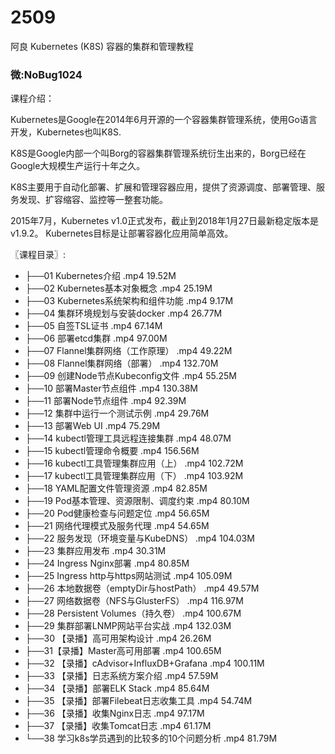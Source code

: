 # 2509
阿良 Kubernetes (K8S) 容器的集群和管理教程
### 微:NoBug1024 


课程介绍：

Kubernetes是Google在2014年6月开源的一个容器集群管理系统，使用Go语言开发，Kubernetes也叫K8S.

K8S是Google内部一个叫Borg的容器集群管理系统衍生出来的，Borg已经在Google大规模生产运行十年之久。

K8S主要用于自动化部署、扩展和管理容器应用，提供了资源调度、部署管理、服务发现、扩容缩容、监控等一整套功能。

2015年7月，Kubernetes v1.0正式发布，截止到2018年1月27日最新稳定版本是v1.9.2。
Kubernetes目标是让部署容器化应用简单高效。

〖课程目录〗:

- ├──01 Kubernetes介绍 .mp4  19.52M
- ├──02 Kubernetes基本对象概念 .mp4  25.19M
- ├──03 Kubernetes系统架构和组件功能 .mp4  9.17M
- ├──04 集群环境规划与安装docker .mp4  26.77M
- ├──05 自签TSL证书 .mp4  67.14M
- ├──06 部署etcd集群 .mp4  97.00M
- ├──07 Flannel集群网络（工作原理） .mp4  49.22M
- ├──08 Flannel集群网络（部署） .mp4  132.70M
- ├──09 创建Node节点Kubeconfig文件 .mp4  55.25M
- ├──10 部署Master节点组件 .mp4  130.38M
- ├──11 部署Node节点组件 .mp4  92.39M
- ├──12 集群中运行一个测试示例 .mp4  29.76M
- ├──13 部署Web UI .mp4  75.29M
- ├──14 kubectl管理工具远程连接集群 .mp4  48.07M
- ├──15 kubectl管理命令概要 .mp4  156.56M
- ├──16 kubectl工具管理集群应用（上） .mp4  102.72M
- ├──17 kubectl工具管理集群应用（下） .mp4  103.92M
- ├──18 YAML配置文件管理资源 .mp4  82.85M
- ├──19 Pod基本管理、资源限制、调度约束 .mp4  80.10M
- ├──20 Pod健康检查与问题定位 .mp4  56.65M
- ├──21 网络代理模式及服务代理 .mp4  54.65M
- ├──22  服务发现（环境变量与KubeDNS） .mp4  104.03M
- ├──23 集群应用发布 .mp4  30.31M
- ├──24 Ingress Nginx部署 .mp4  80.85M
- ├──25 Ingress http与https网站测试 .mp4  105.09M
- ├──26 本地数据卷（emptyDir与hostPath） .mp4  49.57M
- ├──27 网络数据卷（NFS与GlusterFS） .mp4  116.97M
- ├──28 Persistent Volumes（持久卷） .mp4  100.67M
- ├──29 集群部署LNMP网站平台实战 .mp4  132.03M
- ├──30 【录播】高可用架构设计 .mp4  26.26M
- ├──31【录播】Master高可用部署 .mp4  100.65M
- ├──32 【录播】cAdvisor+InfluxDB+Grafana .mp4  100.11M
- ├──33 【录播】日志系统方案介绍 .mp4  57.59M
- ├──34 【录播】部署ELK Stack .mp4  85.64M
- ├──35 【录播】部署Filebeat日志收集工具 .mp4  54.74M
- ├──36 【录播】收集Nginx日志 .mp4  97.17M
- ├──37 【录播】收集Tomcat日志 .mp4  61.17M
- └──38 学习k8s学员遇到的比较多的10个问题分析 .mp4  81.79M
